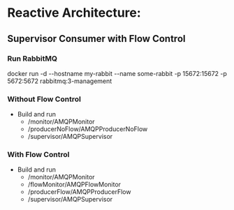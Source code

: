# Reactive Architecture:
## Supervisor Consumer with Flow Control

### Run RabbitMQ
docker run -d --hostname my-rabbit --name some-rabbit -p 15672:15672 -p 5672:5672 rabbitmq:3-management

### Without Flow Control
* Build and run 
  * /monitor/AMQPMonitor
  * /producerNoFlow/AMQPProducerNoFlow
  * /supervisor/AMQPSupervisor

### With Flow Control
* Build and run
  * /monitor/AMQPMonitor
  * /flowMonitor/AMQPFlowMonitor
  * /producerFlow/AMQPProducerFlow
  * /supervisor/AMQPSupervisor

